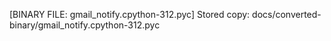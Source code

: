 [BINARY FILE: gmail_notify.cpython-312.pyc]
Stored copy: docs/converted-binary/gmail_notify.cpython-312.pyc
